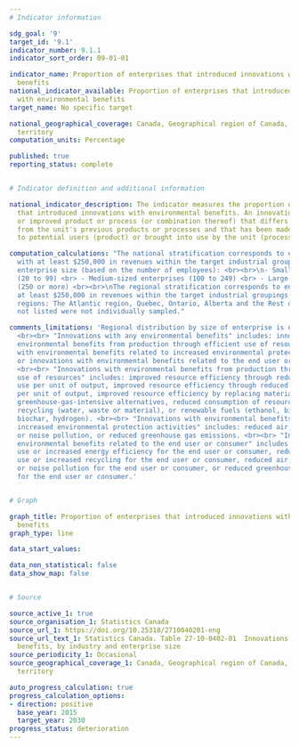 ```yaml
---
# Indicator information

sdg_goal: '9'
target_id: '9.1'
indicator_number: 9.1.1
indicator_sort_order: 09-01-01

indicator_name: Proportion of enterprises that introduced innovations with environmental
  benefits
national_indicator_available: Proportion of enterprises that introduced innovations
  with environmental benefits
target_name: No specific target

national_geographical_coverage: Canada, Geographical region of Canada, Province or
  territory
computation_units: Percentage

published: true
reporting_status: complete


# Indicator definition and additional information

national_indicator_description: The indicator measures the proportion of enterprises
  that introduced innovations with environmental benefits. An innovation is a new
  or improved product or process (or combination thereof) that differs significantly
  from the unit's previous products or processes and that has been made available
  to potential users (product) or brought into use by the unit (process).

computation_calculations: "The national stratification corresponds to enterprises
  with at least $250,000 in revenues within the target industrial groupings and the
  enterprise size (based on the number of employees): <br><br>\n- Small enterprises
  (20 to 99) <br> - Medium-sized enterprises (100 to 249) <br> - Large enterprises
  (250 or more) <br><br>\nThe regional stratification corresponds to enterprises with
  at least $250,000 in revenues within the target industrial groupings for the following
  regions: The Atlantic region, Quebec, Ontario, Alberta and the Rest of Canada. Provinces/regions
  not listed were not individually sampled."

comments_limitations: 'Regional distribution by size of enterprise is not available.
  <br><br> "Innovations with any environmental benefits" includes: innovations with
  environmental benefits from production through efficient use of resources, innovations
  with environmental benefits related to increased environmental protection activities,
  or innovations with environmental benefits related to the end user or consumer.
  <br><br> "Innovations with environmental benefits from production through efficient
  use of resources" includes: improved resource efficiency through reduced material
  use per unit of output, improved resource efficiency through reduced energy use
  per unit of output, improved resource efficiency by replacing material with less
  greenhouse-gas-intensive alternatives, reduced consumption of resources through
  recycling (water, waste or material), or renewable fuels (ethanol, biodiesel, biogas,
  biochar, hydrogen). <br><br> "Innovations with environmental benefits related to
  increased environmental protection activities" includes: reduced air, water, soil
  or noise pollution, or reduced greenhouse gas emissions. <br><br> "Innovations with
  environmental benefits related to the end user or consumer" includes: reduced energy
  use or increased energy efficiency for the end user or consumer, reduced material
  use or increased recycling for the end user or consumer, reduced air, water, soil
  or noise pollution for the end user or consumer, or reduced greenhouse gas emissions
  for the end user or consumer.'


# Graph

graph_title: Proportion of enterprises that introduced innovations with environmental
  benefits
graph_type: line

data_start_values:

data_non_statistical: false
data_show_map: false


# Source

source_active_1: true
source_organisation_1: Statistics Canada
source_url_1: https://doi.org/10.25318/2710040201-eng
source_url_text_1: Statistics Canada. Table 27-10-0402-01  Innovations with environmental
  benefits, by industry and enterprise size
source_periodicity_1: Occasional
source_geographical_coverage_1: Canada, Geographical region of Canada, Province or
  territory

auto_progress_calculation: true
progress_calculation_options:
- direction: positive
  base_year: 2015
  target_year: 2030
progress_status: deterioration
---
```


